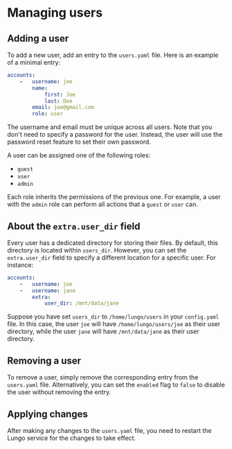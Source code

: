 # Managing users

## Adding a user

To add a new user, add an entry to the `users.yaml` file. Here is an example of a minimal entry:

```yaml linenums="1" title="users.yaml"
accounts:
    -   username: joe
        name:
            first: Joe
            last: Doe
        email: joe@gmail.com
        role: user
```

The username and email must be unique across all users. Note that you don't need to specify a password for the user.
Instead, the user will use the password reset feature to set their own password.

A user can be assigned one of the following roles:

- `guest`
- `user`
- `admin`

Each role inherits the permissions of the previous one. For example, a user with the `admin` role can perform all
actions that a `guest` or `user` can.

## About the `extra.user_dir` field

Every user has a dedicated directory for storing their files. By default, this directory is located within `users_dir`.
However, you can set the `extra.user_dir` field to specify a different location for a specific user. For instance:

```yaml hl_lines="5" linenums="1" title="users.yaml"
accounts:
    -   username: joe
    -   username: jane
        extra:
            user_dir: /mnt/data/jane
```

Suppose you have set `users_dir` to `/home/lungo/users` in your `config.yaml` file. In this case, the user `joe` will
have `/home/lungo/users/joe` as their user directory, while the user `jane` will have `/mnt/data/jane` as their user
directory.

## Removing a user

To remove a user, simply remove the corresponding entry from the `users.yaml` file. Alternatively, you can set
the `enabled` flag to `false` to disable the user without removing the entry.

## Applying changes

After making any changes to the `users.yaml` file, you need to restart the Lungo service for the changes to take effect.
